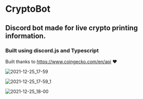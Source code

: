 # CryptoBot

## Discord bot made for live crypto printing information.

### Built using discord.js and Typescript

Built thanks to https://www.coingecko.com/en/api ❤️

![2021-12-25_17-59](https://user-images.githubusercontent.com/89864563/147389863-238ca425-ee42-4539-ad95-666c5837907c.png)

![2021-12-25_17-59_1](https://user-images.githubusercontent.com/89864563/147389865-2c067d72-fe24-47c1-8f61-d8b4ab09983d.png)

![2021-12-25_18-00](https://user-images.githubusercontent.com/89864563/147389866-4597e278-899b-4bfe-a536-a0c7ff008b84.png)